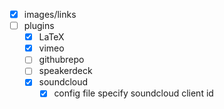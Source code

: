 - [X] images/links
- [ ] plugins
    - [X] LaTeX
    - [X] vimeo
    - [ ] githubrepo
    - [ ] speakerdeck
    - [X] soundcloud
        - [X] config file specify soundcloud client id

